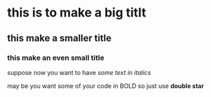# this is to make a big titlt
## this make a smaller title
### this make an even small title
suppose now you want to have *some text in italics*

may be you want some of your code in BOLD so just use **double star**
